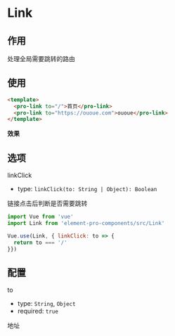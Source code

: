 # Link

## 作用

处理全局需要跳转的路由

## 使用

``` html
<template>
  <pro-link to="/">首页</pro-link>
  <pro-link to="https://ououe.com">ououe</pro-link>
</template>
```

**效果**

<template>
  <pro-link to="/">首页</pro-link>
  <pro-link to="https://ououe.com">ououe</pro-link>
</template>

## 选项

linkClick
- type: `linkClick(to: String | Object): Boolean`

链接点击后判断是否需要跳转

``` js
import Vue from 'vue'
import Link from 'element-pro-components/src/Link'

Vue.use(Link, { linkClick: to => {
  return to === '/'
}})
```

## 配置

to
- type: `String`, `Object`
- required: `true`

地址
